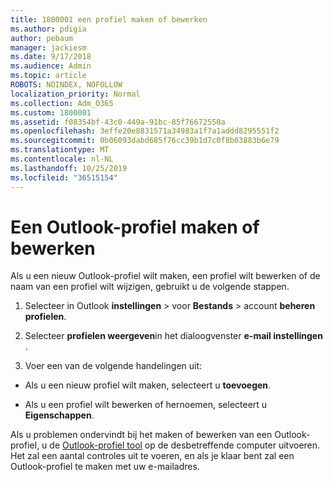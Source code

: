 ```yaml
---
title: 1800001 een profiel maken of bewerken
ms.author: pdigia
author: pebaum
manager: jackiesm
ms.date: 9/17/2018
ms.audience: Admin
ms.topic: article
ROBOTS: NOINDEX, NOFOLLOW
localization_priority: Normal
ms.collection: Adm_O365
ms.custom: 1800001
ms.assetid: f08354bf-43c0-449a-91bc-85f76672550a
ms.openlocfilehash: 3effe20e8831571a34983a1f7a1addd8295551f2
ms.sourcegitcommit: 0b06093dabd685f76cc39b1d7c0f8b03883b6e79
ms.translationtype: MT
ms.contentlocale: nl-NL
ms.lasthandoff: 10/25/2019
ms.locfileid: "36515154"
---
```

# <a name="create-or-edit-an-outlook-profile"></a>Een Outlook-profiel maken of bewerken

Als u een nieuw Outlook-profiel wilt maken, een profiel wilt bewerken of de naam van een profiel wilt wijzigen, gebruikt u de volgende stappen.
  
1. Selecteer in Outlook **instellingen** \> voor **Bestands** \> account **beheren profielen**.
    
2. Selecteer **profielen weergeven**in het dialoogvenster **e-mail instellingen** .
    
3. Voer een van de volgende handelingen uit:
    
  - Als u een nieuw profiel wilt maken, selecteert u **toevoegen**.
    
  - Als u een profiel wilt bewerken of hernoemen, selecteert u **Eigenschappen**.
    
Als u problemen ondervindt bij het maken of bewerken van een Outlook-profiel, u de [Outlook-profiel tool](https://aka.ms/SaRA-OutlookSetupProfile) op de desbetreffende computer uitvoeren. Het zal een aantal controles uit te voeren, en als je klaar bent zal een Outlook-profiel te maken met uw e-mailadres. 
  

